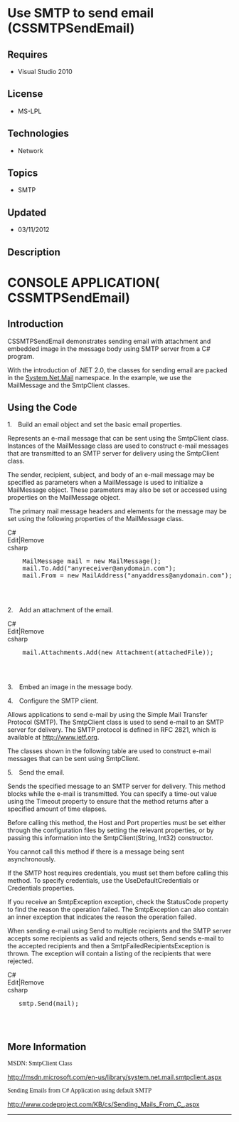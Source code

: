 # Use SMTP to send email (CSSMTPSendEmail)
## Requires
- Visual Studio 2010
## License
- MS-LPL
## Technologies
- Network
## Topics
- SMTP
## Updated
- 03/11/2012
## Description

<h1>CONSOLE APPLICATION( CSSMTPSendEmail)</h1>
<h2>Introduction</h2>
<p class="MsoNormal">CSSMTPSendEmail demonstrates sending email with attachment and embedded image in the message body using SMTP server from a C# program.</p>
<p class="MsoNormal">With the introduction of .NET 2.0, the classes for sending email are packed in the <a class="libraryLink" href="http://msdn.microsoft.com/en-US/library/System.Net.Mail.aspx" target="_blank" title="Auto generated link to System.Net.Mail">System.Net.Mail</a> namespace. In the example, we use the MailMessage and the SmtpClient classes.</p>
<h2>Using the Code</h2>
<p class="MsoListParagraphCxSpFirst" style=""><span style=""><span style="">1.<span style="font:7.0pt &quot;Times New Roman&quot;">&nbsp;&nbsp;&nbsp;&nbsp;&nbsp;
</span></span></span>Build an email object and set the basic email properties.<span style="">
</span></p>
<p class="MsoListParagraphCxSpMiddle"><span class="GramE"><span style="">Represents an e-mail message that can be sent using the
<span class="SpellE">SmtpClient</span> class.</span></span> <span style="">Instances of the
<span class="SpellE">MailMessage</span> class are used to construct e-mail messages that are transmitted to an SMTP server for delivery using the
<span class="SpellE">SmtpClient</span> class. </span></p>
<p class="MsoListParagraphCxSpMiddle"><span style="">The sender, recipient, subject, and body of an e-mail message may be specified as parameters when a
<span class="SpellE">MailMessage</span> is used to initialize a <span class="SpellE">
MailMessage</span> object. These parameters may also be set or accessed using properties on the
<span class="SpellE">MailMessage</span> object. </span></p>
<p class="MsoListParagraphCxSpLast"><span style=""><span style="">&nbsp;</span>The primary mail message headers and elements for the message may be set using the following properties of the
<span class="SpellE">MailMessage</span> class. </span></p>
<div class="scriptcode">
<div class="pluginEditHolder" pluginCommand="mceScriptCode">
<div class="title"><span>C#</span></div>
<div class="pluginLinkHolder"><span class="pluginEditHolderLink">Edit</span>|<span class="pluginRemoveHolderLink">Remove</span>
</div>
<span class="hidden">csharp</span>

<pre id="codePreview" class="csharp">
    MailMessage mail = new MailMessage();
    mail.To.Add(&quot;anyreceiver@anydomain.com&quot;);
    mail.From = new MailAddress(&quot;anyaddress@anydomain.com&quot;);

</pre>
</div>
</div>
<div class="endscriptcode">&nbsp;</div>
<p class="MsoListParagraph" style=""><span style=""><span style="">2.<span style="font:7.0pt &quot;Times New Roman&quot;">&nbsp;&nbsp;&nbsp;&nbsp;&nbsp;
</span></span></span>Add an attachment of the email.</p>
<div class="scriptcode">
<div class="pluginEditHolder" pluginCommand="mceScriptCode">
<div class="title"><span>C#</span></div>
<div class="pluginLinkHolder"><span class="pluginEditHolderLink">Edit</span>|<span class="pluginRemoveHolderLink">Remove</span>
</div>
<span class="hidden">csharp</span>

<pre id="codePreview" class="csharp">
    mail.Attachments.Add(new Attachment(attachedFile));

</pre>
</div>
</div>
<div class="endscriptcode">&nbsp;</div>
<p class="MsoListParagraph" style=""><span style=""><span style="">3.<span style="font:7.0pt &quot;Times New Roman&quot;">&nbsp;&nbsp;&nbsp;&nbsp;&nbsp;
</span></span></span>Embed an image in the message body.</p>
<p class="MsoListParagraphCxSpFirst" style=""><span style=""><span style="">4.<span style="font:7.0pt &quot;Times New Roman&quot;">&nbsp;&nbsp;&nbsp;&nbsp;&nbsp;
</span></span></span>Configure the SMTP client.</p>
<p class="MsoListParagraphCxSpMiddle"><span class="GramE">Allows applications to send e-mail by using the Simple Mail Transfer Protocol (SMTP).</span> The
<span class="SpellE">SmtpClient</span> class is used to send e-mail to an SMTP server for delivery. The SMTP protocol is defined in RFC 2821, which is available at
<a href="http://www.ietf.org/">http://www.ietf.org</a>. </p>
<p class="MsoListParagraphCxSpLast">The classes shown in the following table are used to construct e-mail messages that can be sent using
<span class="SpellE">SmtpClient</span>.</p>
<p class="MsoListParagraphCxSpFirst" style=""><span style=""><span style="">5.<span style="font:7.0pt &quot;Times New Roman&quot;">&nbsp;&nbsp;&nbsp;&nbsp;&nbsp;
</span></span></span>Send the email.</p>
<p class="MsoListParagraphCxSpMiddle"><span class="GramE">Sends the specified message to an SMTP server for delivery.</span> This method blocks while the e-mail is transmitted. You can specify a time-out value using the Timeout property to ensure that the
 method returns after a specified amount of time elapses. </p>
<p class="MsoListParagraphCxSpMiddle">Before calling this method, the Host and Port properties must be set either through the configuration files by setting the relevant properties, or by passing this information into the
<span class="SpellE"><span class="GramE">SmtpClient</span></span><span class="GramE">(</span>String, Int32) constructor.
</p>
<p class="MsoListParagraphCxSpMiddle">You cannot call this method if there is a message being sent asynchronously.
</p>
<p class="MsoListParagraphCxSpMiddle">If the SMTP host requires credentials, you must set them before calling this method. To specify credentials, use the
<span class="SpellE">UseDefaultCredentials</span> or Credentials properties. </p>
<p class="MsoListParagraphCxSpMiddle">If you receive <span class="GramE">an</span>
<span class="SpellE">SmtpException</span> exception, check the <span class="SpellE">
StatusCode</span> property to find the reason the operation failed. The <span class="SpellE">
SmtpException</span> can also contain an inner exception that indicates the reason the operation failed.
</p>
<p class="MsoListParagraphCxSpLast">When sending e-mail using Send to multiple recipients and the SMTP server accepts some recipients as valid and rejects others, Send sends e-mail to the accepted recipients and then a
<span class="SpellE">SmtpFailedRecipientsException</span> is thrown. The exception will contain a listing of the recipients that were rejected.</p>
<div class="scriptcode">
<div class="pluginEditHolder" pluginCommand="mceScriptCode">
<div class="title"><span>C#</span></div>
<div class="pluginLinkHolder"><span class="pluginEditHolderLink">Edit</span>|<span class="pluginRemoveHolderLink">Remove</span>
</div>
<span class="hidden">csharp</span>

<pre id="codePreview" class="csharp">
   smtp.Send(mail);

</pre>
</div>
</div>
<div class="endscriptcode">&nbsp;</div>
<h2>More Information</h2>
<p class="MsoListParagraph" style="margin-bottom:0cm; margin-bottom:.0001pt; line-height:normal; text-autospace:none">
<span style="font-family:������"></span></p>
<p class="MsoNormal"><span style="font-family:������">MSDN: SmtpClient Class </span>
</p>
<p class="MsoNormal"><span style=""><a href="http://msdn.microsoft.com/en-us/library/system.net.mail.smtpclient.aspx">http://msdn.microsoft.com/en-us/library/system.net.mail.smtpclient.aspx</a>
</span></p>
<p class="MsoNormal"><span style="font-family:������">Sending Emails from C# Application using default SMTP
</span></p>
<p class="MsoNormal"><span style=""><a href="http://www.codeproject.com/KB/cs/Sending_Mails_From_C_.aspx">http://www.codeproject.com/KB/cs/Sending_Mails_From_C_.aspx</a>
</span></p>
<hr>
<div><a href="http://go.microsoft.com/?linkid=9759640" style="margin-top:3px"><img alt="" src="-onecodelogo">
</a></div>
